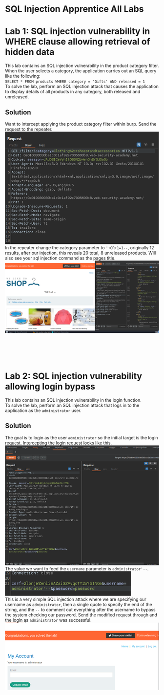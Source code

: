 # SQL Injection Apprentice All Labs

# Lab 1: SQL injection vulnerability in WHERE clause allowing retrieval of hidden data
This lab contains an SQL injection vulnerability in the product category filter. <br>
When the user selects a category, the application carries out an SQL query like the following: <br>
`SELECT * FROM products WHERE category = 'Gifts' AND released = 1` <br>
To solve the lab, perform an SQL injection attack that causes the application to display details of all products in any category, 
both released and unreleased.

## Solution
Want to intercept applying the product category filter within burp. Send the request to the repeater.
![repeater-get](./Lab1/repeater-get.PNG) <br>
In the repeater change the category parameter to `'+OR+1=1--`, originally 12 results, after our injection,
this reveals 20 total, 8 unreleased products. Will also see your sql injection command as the pages title.
![flag](./Lab1/command-solve.PNG) <br>

<br />
<br />
<br />
<br />

# Lab 2: SQL injection vulnerability allowing login bypass
This lab contains an SQL injection vulnerability in the login function. <br>
To solve the lab, perform an SQL injection attack that logs in to the application as the `administrator` user. <br>

## Solution
The goal is to login as the user `administrator` so the initial target is the login request. Intercepting the login request
looks like this. <br>
![get-request.PNG](./Lab2/get-request.PNG) <br>
The value we want to feed the `username` parameter is `administrator'--`. <br>
![username-value.PNG](./Lab2/username-value.PNG) <br>
This is a very simple SQL injection attack where we are specifying our username as `administrator`, then a single quote 
to specify the end of the string, and the `--` to comment out everything after the username to bypass the system checking our password. Send the modified request through and the login as `administrator` was successful. <br>
![solved.PNG](./Lab2/solved.PNG) <br>













